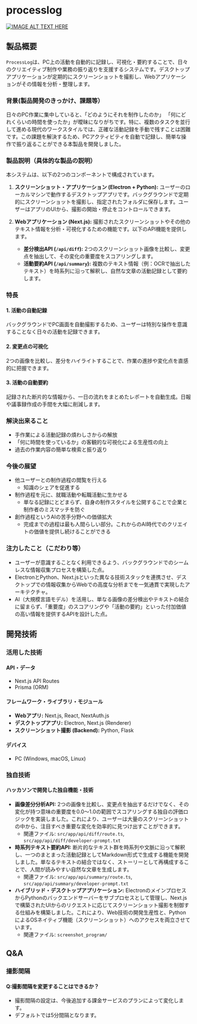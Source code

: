 # processlog

[![IMAGE ALT TEXT HERE](https://jphacks.com/wp-content/uploads/2025/05/JPHACKS2025_ogp.jpg)](https://www.youtube.com/watch?v=lA9EluZugD8)

## 製品概要
`ProcessLog`は、PC上の活動を自動的に記録し、可視化・要約することで、日々のクリエイティブ制作や業務の振り返りを支援するシステムです。デスクトップアプリケーションが定期的にスクリーンショットを撮影し、Webアプリケーションがその情報を分析・整理します。

### 背景(製品開発のきっかけ、課題等）
日々のPC作業に集中していると、「どのようにそれを制作したのか」 「何にどれくらいの時間を使ったか」が曖昧になりがちです。特に、複数のタスクを並行して進める現代のワークスタイルでは、正確な活動記録を手動で残すことは困難です。この課題を解決するため、PCアクティビティを自動で記録し、簡単な操作で振り返ることができる本製品を開発しました。

### 製品説明（具体的な製品の説明）
本システムは、以下の2つのコンポーネントで構成されています。

1.  **スクリーンショット・アプリケーション (Electron + Python):**
    ユーザーのローカルマシンで動作するデスクトップアプリです。バックグラウンドで定期的にスクリーンショットを撮影し、指定されたフォルダに保存します。ユーザーはアプリのUIから、撮影の開始・停止をコントロールできます。

2.  **Webアプリケーション (Next.js):**
    撮影されたスクリーンショットやその他のテキスト情報を分析・可視化するための機能です。以下のAPI機能を提供します。
    *   **差分検出API (`/api/diff`):** 2つのスクリーンショット画像を比較し、変更点を抽出して、その変化の重要度をスコアリングします。
    *   **活動要約API (`/api/summary`):** 複数のテキスト情報（例：OCRで抽出したテキスト）を時系列に沿って解釈し、自然な文章の活動記録として要約します。

### 特長
#### 1. 活動の自動記録
バックグラウンドでPC画面を自動撮影するため、ユーザーは特別な操作を意識することなく日々の活動を記録できます。

#### 2. 変更点の可視化
2つの画像を比較し、差分をハイライトすることで、作業の進捗や変化点を直感的に把握できます。

#### 3. 活動の自動要約
記録された断片的な情報から、一日の流れをまとめたレポートを自動生成。日報や議事録作成の手間を大幅に削減します。

### 解決出来ること
*   手作業による活動記録の煩わしさからの解放
*   「何に時間を使っているか」の客観的な可視化による生産性の向上
*   過去の作業内容の簡単な検索と振り返り

### 今後の展望
*   他ユーザーとの制作過程の閲覧を行える
    * 知識のシェアを促進する
*   制作過程を元に、就職活動や転職活動に生かせる
    *   単なる記録にとどまらず、自身の制作スタイルを公開することで企業と制作者のミスマッチを防ぐ
*   創作過程というAIの苦手分野への価値拡大
    *   完成までの過程は最も人間らしい部分。これからのAI時代でのクリエイトの価値を提供し続けることができる

### 注力したこと（こだわり等）
*   ユーザーが意識することなく利用できるよう、バックグラウンドでのシームレスな情報収集プロセスを構築した点。
*   ElectronとPython、Next.jsといった異なる技術スタックを連携させ、デスクトップでの情報収集からWebでの高度な分析までを一気通貫で実現したアーキテクチャ。
*   AI（大規模言語モデル）を活用し、単なる画像の差分検出やテキストの結合に留まらず、「重要度」のスコアリングや「活動の要約」といった付加価値の高い情報を提供するAPIを設計した点。

## 開発技術
### 活用した技術
#### API・データ
*   Next.js API Routes
*   Prisma (ORM)

#### フレームワーク・ライブラリ・モジュール
*   **Webアプリ:** Next.js, React, NextAuth.js
*   **デスクトップアプリ:** Electron, Next.js (Renderer)
*   **スクリーンショット撮影 (Backend):** Python, Flask

#### デバイス
*   PC (Windows, macOS, Linux)

### 独自技術
#### ハッカソンで開発した独自機能・技術
*   **画像差分分析API:** 2つの画像を比較し、変更点を抽出するだけでなく、その変化が持つ意味の重要度を0.0〜1.0の範囲でスコアリングする独自の評価ロジックを実装しました。これにより、ユーザーは大量のスクリーンショットの中から、注目すべき重要な変化を効率的に見つけ出すことができます。
    *   関連ファイル: `src/app/api/diff/route.ts`, `src/app/api/diff/developer-prompt.txt`
*   **時系列テキスト要約API:** 断片的なテキスト群を時系列や文脈に沿って解釈し、一つのまとまった活動記録としてMarkdown形式で生成する機能を開発しました。単なるテキストの結合ではなく、ストーリーとして再構成することで、人間が読みやすい自然な文章を生成します。
    *   関連ファイル: `src/app/api/summary/route.ts`, `src/app/api/summary/developer-prompt.txt`
*   **ハイブリッド・デスクトップアプリケーション:** ElectronのメインプロセスからPythonのバックエンドサーバーをサブプロセスとして管理し、Next.jsで構築されたUIからのリクエストに応じてスクリーンショット撮影を制御する仕組みを構築しました。これにより、Web技術の開発生産性と、PythonによるOSネイティブ機能（スクリーンショット）へのアクセスを両立させています。
    *   関連ファイル: `screenshot_program/`


## Q&A
### 撮影間隔
#### Q:撮影間隔を変更することはできるか？
-   撮影間隔の設定は、今後追加する課金サービスのプランによって変化します。
-   デフォルトでは5分間隔となります。